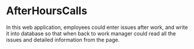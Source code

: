 # AfterHoursCalls

In this web application, employees could enter issues after work, and write it into database so that when back to work manager could read all the issues and detailed information from the page.
